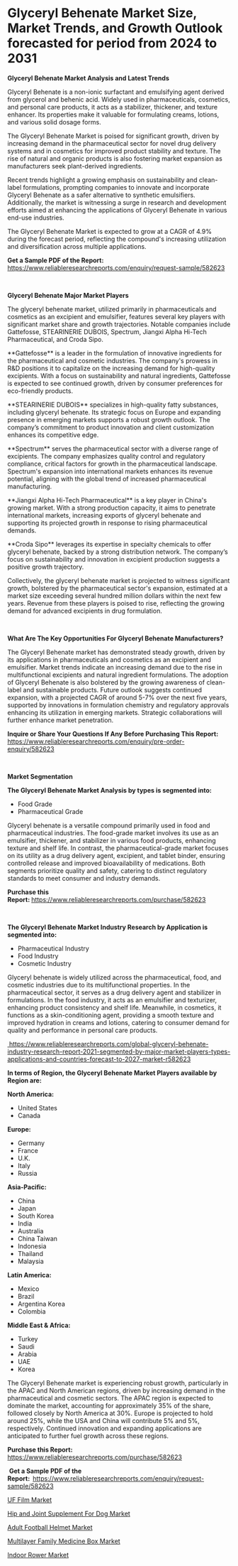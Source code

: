 <p><h1>Glyceryl Behenate Market Size, Market Trends, and Growth Outlook forecasted for period from 2024 to 2031</h1></p><p><strong>Glyceryl Behenate Market Analysis and Latest Trends</strong></p>
<p><p>Glyceryl Behenate is a non-ionic surfactant and emulsifying agent derived from glycerol and behenic acid. Widely used in pharmaceuticals, cosmetics, and personal care products, it acts as a stabilizer, thickener, and texture enhancer. Its properties make it valuable for formulating creams, lotions, and various solid dosage forms. </p><p>The Glyceryl Behenate Market is poised for significant growth, driven by increasing demand in the pharmaceutical sector for novel drug delivery systems and in cosmetics for improved product stability and texture. The rise of natural and organic products is also fostering market expansion as manufacturers seek plant-derived ingredients. </p><p>Recent trends highlight a growing emphasis on sustainability and clean-label formulations, prompting companies to innovate and incorporate Glyceryl Behenate as a safer alternative to synthetic emulsifiers. Additionally, the market is witnessing a surge in research and development efforts aimed at enhancing the applications of Glyceryl Behenate in various end-use industries.</p><p>The Glyceryl Behenate Market is expected to grow at a CAGR of 4.9% during the forecast period, reflecting the compound's increasing utilization and diversification across multiple applications.</p></p>
<p><strong>Get a Sample PDF of the Report:&nbsp;</strong> <a href="https://www.reliableresearchreports.com/enquiry/request-sample/582623?utm_campaign=32&utm_medium=2&utm_source=Github&utm_content=ia&utm_term=27092024&utm_id=glyceryl-behenate">https://www.reliableresearchreports.com/enquiry/request-sample/582623</a></p>
<p>&nbsp;</p>
<p><strong>Glyceryl Behenate Major Market Players</strong></p>
<p><p>The glyceryl behenate market, utilized primarily in pharmaceuticals and cosmetics as an excipient and emulsifier, features several key players with significant market share and growth trajectories. Notable companies include Gattefosse, STEARINERIE DUBOIS, Spectrum, Jiangxi Alpha Hi-Tech Pharmaceutical, and Croda Sipo.</p><p>**Gattefosse** is a leader in the formulation of innovative ingredients for the pharmaceutical and cosmetic industries. The company's prowess in R&D positions it to capitalize on the increasing demand for high-quality excipients. With a focus on sustainability and natural ingredients, Gattefosse is expected to see continued growth, driven by consumer preferences for eco-friendly products.</p><p>**STEARINERIE DUBOIS** specializes in high-quality fatty substances, including glyceryl behenate. Its strategic focus on Europe and expanding presence in emerging markets supports a robust growth outlook. The company’s commitment to product innovation and client customization enhances its competitive edge.</p><p>**Spectrum** serves the pharmaceutical sector with a diverse range of excipients. The company emphasizes quality control and regulatory compliance, critical factors for growth in the pharmaceutical landscape. Spectrum's expansion into international markets enhances its revenue potential, aligning with the global trend of increased pharmaceutical manufacturing.</p><p>**Jiangxi Alpha Hi-Tech Pharmaceutical** is a key player in China's growing market. With a strong production capacity, it aims to penetrate international markets, increasing exports of glyceryl behenate and supporting its projected growth in response to rising pharmaceutical demands.</p><p>**Croda Sipo** leverages its expertise in specialty chemicals to offer glyceryl behenate, backed by a strong distribution network. The company’s focus on sustainability and innovation in excipient production suggests a positive growth trajectory.</p><p>Collectively, the glyceryl behenate market is projected to witness significant growth, bolstered by the pharmaceutical sector's expansion, estimated at a market size exceeding several hundred million dollars within the next few years. Revenue from these players is poised to rise, reflecting the growing demand for advanced excipients in drug formulation.</p></p>
<p>&nbsp;</p>
<p><strong>What Are The Key Opportunities For Glyceryl Behenate Manufacturers?</strong></p>
<p><p>The Glyceryl Behenate market has demonstrated steady growth, driven by its applications in pharmaceuticals and cosmetics as an excipient and emulsifier. Market trends indicate an increasing demand due to the rise in multifunctional excipients and natural ingredient formulations. The adoption of Glyceryl Behenate is also bolstered by the growing awareness of clean-label and sustainable products. Future outlook suggests continued expansion, with a projected CAGR of around 5-7% over the next five years, supported by innovations in formulation chemistry and regulatory approvals enhancing its utilization in emerging markets. Strategic collaborations will further enhance market penetration.</p></p>
<p><strong>Inquire or Share Your Questions If Any Before Purchasing This Report:</strong> <a href="https://www.reliableresearchreports.com/enquiry/pre-order-enquiry/582623?utm_campaign=32&utm_medium=2&utm_source=Github&utm_content=ia&utm_term=27092024&utm_id=glyceryl-behenate">https://www.reliableresearchreports.com/enquiry/pre-order-enquiry/582623</a></p>
<p>&nbsp;</p>
<p><strong>Market Segmentation</strong></p>
<p><strong>The Glyceryl Behenate Market Analysis by types is segmented into:</strong></p>
<p><ul><li>Food Grade</li><li>Pharmaceutical Grade</li></ul></p>
<p><p>Glyceryl behenate is a versatile compound primarily used in food and pharmaceutical industries. The food-grade market involves its use as an emulsifier, thickener, and stabilizer in various food products, enhancing texture and shelf life. In contrast, the pharmaceutical-grade market focuses on its utility as a drug delivery agent, excipient, and tablet binder, ensuring controlled release and improved bioavailability of medications. Both segments prioritize quality and safety, catering to distinct regulatory standards to meet consumer and industry demands.</p></p>
<p><strong>Purchase this Report:&nbsp;</strong><a href="https://www.reliableresearchreports.com/purchase/582623?utm_campaign=32&utm_medium=2&utm_source=Github&utm_content=ia&utm_term=27092024&utm_id=glyceryl-behenate">https://www.reliableresearchreports.com/purchase/582623</a></p>
<p>&nbsp;</p>
<p><strong>The Glyceryl Behenate Market Industry Research by Application is segmented into:</strong></p>
<p><ul><li>Pharmaceutical Industry</li><li>Food Industry</li><li>Cosmetic Industry</li></ul></p>
<p><p>Glyceryl behenate is widely utilized across the pharmaceutical, food, and cosmetic industries due to its multifunctional properties. In the pharmaceutical sector, it serves as a drug delivery agent and stabilizer in formulations. In the food industry, it acts as an emulsifier and texturizer, enhancing product consistency and shelf life. Meanwhile, in cosmetics, it functions as a skin-conditioning agent, providing a smooth texture and improved hydration in creams and lotions, catering to consumer demand for quality and performance in personal care products.</p></p>
<p><a href="https://www.reliableresearchreports.com/global-glyceryl-behenate-industry-research-report-2021-segmented-by-major-market-players-types-applications-and-countries-forecast-to-2027-market-r582623?utm_campaign=32&utm_medium=2&utm_source=Github&utm_content=ia&utm_term=27092024&utm_id=glyceryl-behenate">&nbsp;https://www.reliableresearchreports.com/global-glyceryl-behenate-industry-research-report-2021-segmented-by-major-market-players-types-applications-and-countries-forecast-to-2027-market-r582623</a></p>
<p><strong>In terms of Region, the Glyceryl Behenate Market Players available by Region are:</strong></p>
<p>
    <p> <strong> North America: </strong>
        <ul>
            <li>United States</li>
            <li>Canada</li>
        </ul>
        </p> 
    <p> <strong> Europe: </strong>
        <ul>
            <li>Germany</li>
            <li>France</li>
            <li>U.K.</li>
            <li>Italy</li>
            <li>Russia</li>
        </ul>
        </p> 
    <p> <strong> Asia-Pacific: </strong>
        <ul>
            <li>China</li>
            <li>Japan</li>
            <li>South Korea</li>
            <li>India</li>
            <li>Australia</li>
            <li>China Taiwan</li>
            <li>Indonesia</li>
            <li>Thailand</li>
            <li>Malaysia</li>
        </ul>
        </p> 
    <p> <strong> Latin America: </strong>
        <ul>
            <li>Mexico</li>
            <li>Brazil</li>
            <li>Argentina Korea</li>
            <li>Colombia</li>
        </ul>
        </p> 
    <p> <strong> Middle East & Africa: </strong>
        <ul>
            <li>Turkey</li>
            <li>Saudi</li>
            <li>Arabia</li>
            <li>UAE</li>
            <li>Korea</li>
        </ul>
    </p>
    </p>
<p><p>The Glyceryl Behenate market is experiencing robust growth, particularly in the APAC and North American regions, driven by increasing demand in the pharmaceutical and cosmetic sectors. The APAC region is expected to dominate the market, accounting for approximately 35% of the share, followed closely by North America at 30%. Europe is projected to hold around 25%, while the USA and China will contribute 5% and 5%, respectively. Continued innovation and expanding applications are anticipated to further fuel growth across these regions.</p></p>
<p><strong>Purchase this Report: </strong><a href="https://www.reliableresearchreports.com/purchase/582623?utm_campaign=32&utm_medium=2&utm_source=Github&utm_content=ia&utm_term=27092024&utm_id=glyceryl-behenate">https://www.reliableresearchreports.com/purchase/582623</a></p>
<p>&nbsp;<strong>Get a Sample PDF of the Report:&nbsp;&nbsp;</strong><a href="https://www.reliableresearchreports.com/enquiry/request-sample/582623?utm_campaign=32&utm_medium=2&utm_source=Github&utm_content=ia&utm_term=27092024&utm_id=glyceryl-behenate">https://www.reliableresearchreports.com/enquiry/request-sample/582623</a></p>
<p><strong></strong></p>
<p><p><a href="https://github.com/JavierDDowns/Market-Research-Report-List-1/blob/main/uf-film-market.md?utm_campaign=32&utm_medium=2&utm_source=Github&utm_content=ia&utm_term=27092024&utm_id=glyceryl-behenate">UF Film Market</a></p><p><a href="https://issuu.com/reportprime-2/docs/hip-and-joint-supplement-for-dog-ma_b7ea8e81bc1166?utm_campaign=32&utm_medium=2&utm_source=Github&utm_content=ia&utm_term=27092024&utm_id=glyceryl-behenate">Hip and Joint Supplement For Dog Market</a></p><p><a href="https://www.linkedin.com/pulse/driving-market-forces-adult-football-helmet-trends-future-forecasts-4nuhf?utm_campaign=32&utm_medium=2&utm_source=Github&utm_content=ia&utm_term=27092024&utm_id=glyceryl-behenate">Adult Football Helmet Market</a></p><p><a href="https://issuu.com/reportprime-2/docs/multilayer-family-medicine-box-mark_e927f7203a2c50?utm_campaign=32&utm_medium=2&utm_source=Github&utm_content=ia&utm_term=27092024&utm_id=glyceryl-behenate">Multilayer Family Medicine Box Market</a></p><p><a href="https://github.com/AlbertGonzalez266/Market-Research-Report-List-1/blob/main/indoor-rower-market.md?utm_campaign=32&utm_medium=2&utm_source=Github&utm_content=ia&utm_term=27092024&utm_id=glyceryl-behenate">Indoor Rower Market</a></p></p>